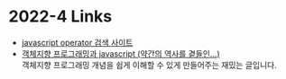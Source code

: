 <h1>2022-4 Links</h1><ul><li><a href="https://joshwcomeau.com/operator-lookup/">javascript operator 검색 사이트</a></li><li><a href="https://velog.io/@teo/oop">객체지향 프로그래밍과 javascript (약간의 역사를 곁들인...)</a><br>객체지향 프로그래밍 개념을 쉽게 이해할 수 있게 만들어주는 재밌는 글입니다.</li></ul>
